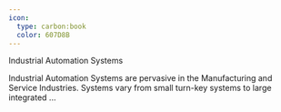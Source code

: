 ```yaml
---
icon:
  type: carbon:book
  color: 607D8B
---
```

Industrial Automation Systems

Industrial Automation Systems are pervasive in the Manufacturing and Service Industries. Systems vary from small turn-key systems to large integrated  ... 
